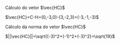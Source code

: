 Cálculo do vetor $\vec{HC}$

$\vec{HC}=C-H=(0,-3,0)-(3,-2,3)=(-3,-1,-3)$

Cálculo da norma do vetor $\vec{HC}$

$||\vec{HC}||=\sqrt{(-3)^2+(-1)^2+(-3)^2}=\sqrt{19}$
